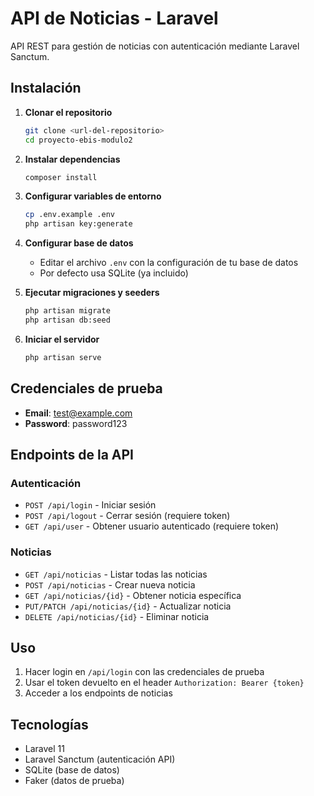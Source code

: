 # API de Noticias - Laravel

API REST para gestión de noticias con autenticación mediante Laravel Sanctum.

## Instalación

1. **Clonar el repositorio**
   ```bash
   git clone <url-del-repositorio>
   cd proyecto-ebis-modulo2
   ```

2. **Instalar dependencias**
   ```bash
   composer install
   ```

3. **Configurar variables de entorno**
   ```bash
   cp .env.example .env
   php artisan key:generate
   ```

4. **Configurar base de datos**
   - Editar el archivo `.env` con la configuración de tu base de datos
   - Por defecto usa SQLite (ya incluido)

5. **Ejecutar migraciones y seeders**
   ```bash
   php artisan migrate
   php artisan db:seed
   ```

6. **Iniciar el servidor**
   ```bash
   php artisan serve
   ```

## Credenciales de prueba

- **Email**: test@example.com
- **Password**: password123

## Endpoints de la API

### Autenticación
- `POST /api/login` - Iniciar sesión
- `POST /api/logout` - Cerrar sesión (requiere token)
- `GET /api/user` - Obtener usuario autenticado (requiere token)

### Noticias
- `GET /api/noticias` - Listar todas las noticias
- `POST /api/noticias` - Crear nueva noticia
- `GET /api/noticias/{id}` - Obtener noticia específica
- `PUT/PATCH /api/noticias/{id}` - Actualizar noticia
- `DELETE /api/noticias/{id}` - Eliminar noticia

## Uso

1. Hacer login en `/api/login` con las credenciales de prueba
2. Usar el token devuelto en el header `Authorization: Bearer {token}`
3. Acceder a los endpoints de noticias

## Tecnologías

- Laravel 11
- Laravel Sanctum (autenticación API)
- SQLite (base de datos)
- Faker (datos de prueba)
